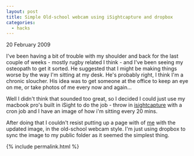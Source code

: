 ```yaml
---
layout: post
title: Simple Old-school webcam using iSightcapture and dropbox
categories: 
  - hacks
---
```

<p class="date">20 February 2009</p>

I've been having a bit of trouble with my shoulder and back for the last couple of weeks - mostly rugby related I think - and I've been seeing my osteopath to get it sorted. He suggested that I might be making things worse by the way I'm sitting at my desk. He's probably right, I think I'm a chronic sloucher. His idea was to get someone at the office to keep an eye on me, or take photos of me every now and again...

Well I didn't think that sounded too great, so I decided I could just use my macbook pro's built in iSight to do the job - throw in [isightcapture](http://www.intergalactic.de/pages/iSight.html) with a cron job and I have an image of how i'm sitting every 20 mins.

After doing that I couldn't resist putting up a page with of [me](/me.html) with the updated image, in the old-school webcam style. I'm just using dropbox to sync the image to my public folder as it seemed the simplest thing.

{% include permalink.html %}